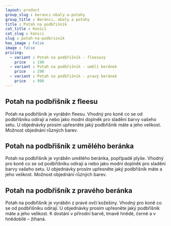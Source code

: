 ```yaml
---
layout: product
group_slug : beranci-obaly-a-potahy
group_title : Beránci, obaly a potahy
title : Potah na podbřišník
cat_title : Koníci
cat_slug : konici
slug : potah-na-podbrisnik
has_image : False
image : false
pricing:
  - variant : Potah na podbřišník - fleesový
    price   : 190
  - variant : Potah na podbřišník - umělí beránek
    price   : 290
  - variant : Potah na podbřišník - pravý beránek
    price   : 990
---
```


Potah na podbřišník z fleesu
----------------------------

Potah na podbřišník je vyráběn fleesu.
Vhodný pro koně co se od podbřišníku odírají a nebo jako modní doplněk pro sladění barvy vašeho setu.
U objednávky prosím upřesněte jaký podbřišník máte a jeho velikost.
Možnost objednání různých barev.

Potah na podbřišník z umělého beránka
-------------------------------------

Potah na podbřišník je vyráběn umělého beránka, popřípadě plyše.
Vhodný pro koně co se od podbřišníku odírají a nebo jako modní doplněk pro sladění barvy vašeho setu.
U objednávky prosím upřesněte jaký podbřišník máte a jeho velikost.
Možnost objednání různých barev.

Potah na podbřišník z pravého beránka
-------------------------------------

Potah na podbřišník je vyráběn z pravé ovčí kožešiny.
Vhodný pro koně co se od podbřišníku odírají.
U objednávky prosím upřesněte jaký podbřišník máte a jeho velikost.
K dostání v přírodní barvě, tmavě hnědé, černé a v hnědobílé – žíhaná.

